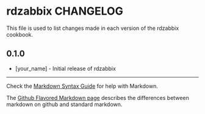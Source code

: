rdzabbix CHANGELOG
==================

This file is used to list changes made in each version of the rdzabbix cookbook.

0.1.0
-----
- [your_name] - Initial release of rdzabbix

- - -
Check the [Markdown Syntax Guide](http://daringfireball.net/projects/markdown/syntax) for help with Markdown.

The [Github Flavored Markdown page](http://github.github.com/github-flavored-markdown/) describes the differences between markdown on github and standard markdown.
